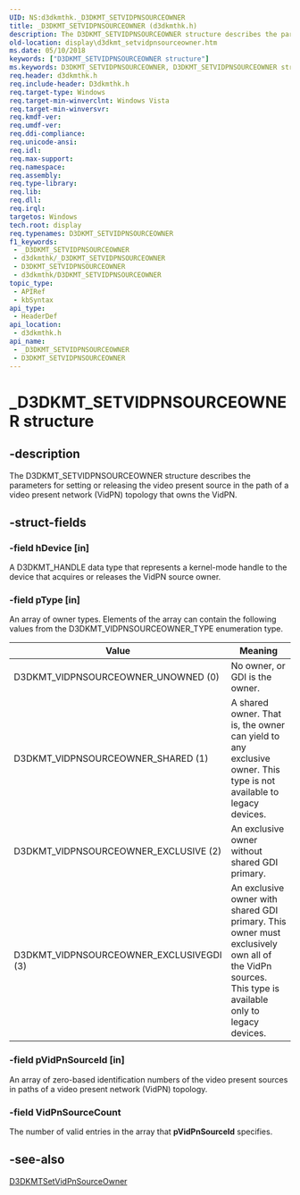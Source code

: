 ```yaml
---
UID: NS:d3dkmthk._D3DKMT_SETVIDPNSOURCEOWNER
title: _D3DKMT_SETVIDPNSOURCEOWNER (d3dkmthk.h)
description: The D3DKMT_SETVIDPNSOURCEOWNER structure describes the parameters for setting or releasing the video present source in the path of a video present network (VidPN) topology that owns the VidPN.
old-location: display\d3dkmt_setvidpnsourceowner.htm
ms.date: 05/10/2018
keywords: ["D3DKMT_SETVIDPNSOURCEOWNER structure"]
ms.keywords: D3DKMT_SETVIDPNSOURCEOWNER, D3DKMT_SETVIDPNSOURCEOWNER structure [Display Devices], OpenGL_Structs_942045f1-1a3a-4c4a-b533-ec70fcad6d8f.xml, _D3DKMT_SETVIDPNSOURCEOWNER, d3dkmthk/D3DKMT_SETVIDPNSOURCEOWNER, display.d3dkmt_setvidpnsourceowner
req.header: d3dkmthk.h
req.include-header: D3dkmthk.h
req.target-type: Windows
req.target-min-winverclnt: Windows Vista
req.target-min-winversvr: 
req.kmdf-ver: 
req.umdf-ver: 
req.ddi-compliance: 
req.unicode-ansi: 
req.idl: 
req.max-support: 
req.namespace: 
req.assembly: 
req.type-library: 
req.lib: 
req.dll: 
req.irql: 
targetos: Windows
tech.root: display
req.typenames: D3DKMT_SETVIDPNSOURCEOWNER
f1_keywords:
 - _D3DKMT_SETVIDPNSOURCEOWNER
 - d3dkmthk/_D3DKMT_SETVIDPNSOURCEOWNER
 - D3DKMT_SETVIDPNSOURCEOWNER
 - d3dkmthk/D3DKMT_SETVIDPNSOURCEOWNER
topic_type:
 - APIRef
 - kbSyntax
api_type:
 - HeaderDef
api_location:
 - d3dkmthk.h
api_name:
 - _D3DKMT_SETVIDPNSOURCEOWNER
 - D3DKMT_SETVIDPNSOURCEOWNER
---
```


# _D3DKMT_SETVIDPNSOURCEOWNER structure


## -description

The D3DKMT_SETVIDPNSOURCEOWNER structure describes the parameters for setting or releasing the video present source in the path of a video present network (VidPN) topology that owns the VidPN.

## -struct-fields

### -field hDevice [in]

A D3DKMT_HANDLE data type that represents a kernel-mode handle to the device that acquires or releases the VidPN source owner.

### -field pType [in]

An array of owner types. Elements of the array can contain the following values from the D3DKMT_VIDPNSOURCEOWNER_TYPE enumeration type.

|Value|Meaning|
|--- |--- |
|D3DKMT_VIDPNSOURCEOWNER_UNOWNED (0)|No owner, or GDI is the owner.|
|D3DKMT_VIDPNSOURCEOWNER_SHARED (1)|A shared owner. That is, the owner can yield to any exclusive owner. This type is not available to legacy devices.|
|D3DKMT_VIDPNSOURCEOWNER_EXCLUSIVE (2)|An exclusive owner without shared GDI primary.|
|D3DKMT_VIDPNSOURCEOWNER_EXCLUSIVEGDI (3)|An exclusive owner with shared GDI primary. This owner must exclusively own all of the VidPn sources. This type is available only to legacy devices.|

### -field pVidPnSourceId [in]

An array of zero-based identification numbers of the video present sources in paths of a video present network (VidPN) topology.

### -field VidPnSourceCount

The number of valid entries in the array that <b>pVidPnSourceId</b> specifies.

## -see-also

<a href="/windows-hardware/drivers/ddi/d3dkmthk/nf-d3dkmthk-d3dkmtsetvidpnsourceowner">D3DKMTSetVidPnSourceOwner</a>

